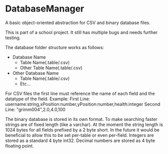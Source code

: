 # DatabaseManager
A basic object-oriented abstraction for CSV and binary database files.

This is part of a school project. It still has multiple bugs and needs further testing.

The database folder structure works as follows:
  - Database Name
    - Table Name(.table/.csv)
    - Other Table Name(.table/.csv)
  - Other Database Name
    - Table Name(.table/.csv)
    - Etc...

For CSV files the first line must reference the name of each field and the datatype of the field.
Example:
First Line: username:string,xPosition:number,yPosition:number,health:integer
Second Line: "grimm004",2.0,4.0,100

The binary database is stored in its own format.
To make searching faster strings are of fixed length (like a varchar).
At the moment the string length is 1024 bytes for all fields prefixed by a 2 byte short. In the future it would be beneficial to allow this to be set per-table or even per-field.
Integers are stored as a standard 4 byte int32. Decimal numbers are stored as 4 byte floating point.
